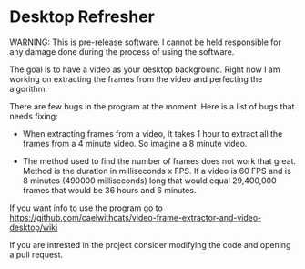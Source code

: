 # Desktop Refresher

WARNING: This is pre-release software. I cannot be held responsible for any damage done during the process of using the software.

The goal is to have a video as your desktop background. Right now I am working on extracting the frames from the video and perfecting the algorithm.

There are few bugs in the program at the moment. Here is a list of bugs that needs fixing:

 * When extracting frames from a video, It takes 1 hour to extract all the frames from a 4 minute video. So imagine a 8 minute video.

 * The method used to find the number of frames does not work that great. Method is the duration in milliseconds x FPS. If a video is 60 FPS and is 8 minutes (490000 milliseconds) long that would equal 29,400,000 frames that would be 36 hours and 6 minutes. 

If you want info to use the program go to https://github.com/caelwithcats/video-frame-extractor-and-video-desktop/wiki

If you are intrested in the project consider modifying the code and opening a pull request.
